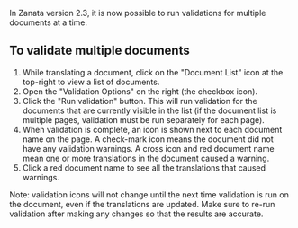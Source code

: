 In Zanata version 2.3, it is now possible to run validations for multiple documents at a time.


## To validate multiple documents

 1. While translating a document, click on the "Document List" icon at the top-right to view a list of documents.
 1. Open the "Validation Options" on the right (the checkbox icon).
 1. Click the "Run validation" button. This will run validation for the documents that are currently visible in the list (if the document list is multiple pages, validation must be run separately for each page).
 1. When validation is complete, an icon is shown next to each document name on the page. A check-mark icon means the document did not have any validation warnings. A cross icon and red document name mean one or more translations in the document caused a warning.
 1. Click a red document name to see all the translations that caused warnings.

Note: validation icons will not change until the next time validation is run on the document, even if the translations are updated. Make sure to re-run validation after making any changes so that the results are accurate.